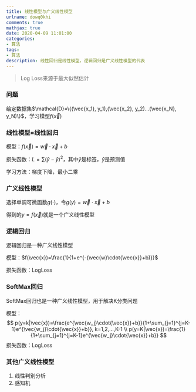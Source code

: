 ```yaml
---
title: 线性模型与广义线性模型
urlname: dowq0khi
comments: true
mathjax: true
date: 2020-04-09 11:01:00
categories:
- 算法
tags:
- 算法
description: 线性回归是线性模型，逻辑回归是广义线性模型的代表
---
```


> Log Loss来源于最大似然估计

### 问题

给定数据集$\mathcal{D}=\{(\vec{x_1}, y_1),(\vec{x_2}, y_2)...(\vec{x_N}, y_N)\}$，学习模型$f(\vec{x})$

### 线性模型=线性回归

模型：$f(\vec{x})=\vec{w}\cdot{\vec{x}}+b$

损失函数：$L=\sum(\tilde{y}-\hat{y})^2$，其中$\tilde{y}$是标签，$\hat{y}$是预测值

学习方法：梯度下降，最小二乘

### 广义线性模型

选择单调可微函数$g(\cdot)$，令$g(y)=\vec{w}\cdot{\vec{x}}+b$

得到的$y=f(\vec{x})$就是一个广义线性模型

### 逻辑回归

逻辑回归是一种广义线性模型

模型：$f(\vec{x})=\frac{1}{1+e^{-(\vec{w}\cdot{\vec{x}}+b)}}$

损失函数：LogLoss

### SoftMax回归

SoftMax回归也是一种广义线性模型，用于解决K分类问题

模型：
$$
p(y=k|\vec{x})=\frac{e^{\vec{w_j}\cdot{\vec{x}}+b}}{1+\sum_{j=1}^{j=K-1}e^{\vec{w_j}\cdot{\vec{x}}+b}}, k=1,2,...,K-1 \\
p(y=K|\vec{x})=\frac{1}{1+\sum_{j=1}^{j=K-1}e^{\vec{w_j}\cdot{\vec{x}}+b}}
$$
损失函数：LogLoss

### 其他广义线性模型

1. 线性判别分析
2. 感知机


